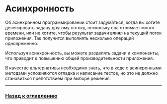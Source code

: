 # Асинхронность

Об асинхронном программировании стоит задуматься, когда вы хотите делегировать задачу другому потоку, поскольку она отнимает много времени, или не хотите, чтобы результат задачи влиял на текущий поток приложения.
Так получится выполнять несколько операций одновременно.

Используя асинхронность, вы можете разделять задачи и компоненты, что приводит к повышению общей производительности приложения.

В качестве альтернативы необходимо знать, что в коде с асинхронными методами усложняются отладка и написание тестов, но это не должно становиться препятствием при выборе решения.

---

### [Назад к оглавлению](./README.md)